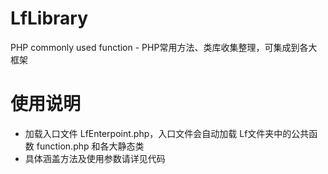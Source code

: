 # LfLibrary
PHP commonly used function - PHP常用方法、类库收集整理，可集成到各大框架
# 使用说明
* 加载入口文件 LfEnterpoint.php，入口文件会自动加载 Lf文件夹中的公共函数 function.php 和各大静态类
* 具体涵盖方法及使用参数请详见代码



